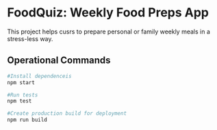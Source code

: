 # FoodQuiz:  Weekly Food Preps App

This project helps cusrs to prepare personal or family weekly meals in a stress-less way.


## Operational Commands
```bash
#Install dependenceis
npm start

#Run tests
npm test

#Create production build for deployment
npm run build

```
